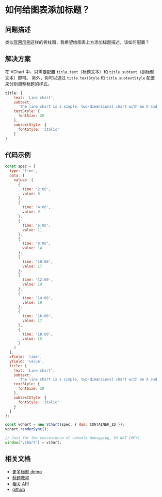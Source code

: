 # 如何给图表添加标题？

## 问题描述

类似[官网示例](https://visactor.io/vchart/demo/line-chart/basic-line)这样的折线图，我希望给图表上方添加标题描述，该如何配置？

## 解决方案

在 VChart 中，只需要配置 `title.text`（标题文本）和 `title.subtext`（副标题文本）即可。
另外，你可以通过 `title.textStyle` 和 `title.subtextStyle` 配置来分别调整标题的样式。

```js
title: {
    text: 'Line chart',
    subtext:
      'The line chart is a simple, two-dimensional chart with an X and Y axis, each point representing a single value.',
    textStyle: {
      fontSize: 20
    },
    subtextStyle: {
      fontStyle: 'italic'
    }
}
```

## 代码示例

```javascript livedemo
const spec = {
  type: 'line',
  data: {
    values: [
      {
        time: '2:00',
        value: 8
      },
      {
        time: '4:00',
        value: 9
      },
      {
        time: '6:00',
        value: 11
      },
      {
        time: '8:00',
        value: 14
      },
      {
        time: '10:00',
        value: 17
      },
      {
        time: '12:00',
        value: 19
      },
      {
        time: '14:00',
        value: 19
      },
      {
        time: '16:00',
        value: 17
      },
      {
        time: '18:00',
        value: 15
      }
    ]
  },
  xField: 'time',
  yField: 'value',
  title: {
    text: 'Line chart',
    subtext:
      'The line chart is a simple, two-dimensional chart with an X and Y axis, each point representing a single value.',
    textStyle: {
      fontSize: 20
    },
    subtextStyle: {
      fontStyle: 'italic'
    }
  }
};

const vchart = new VChart(spec, { dom: CONTAINER_ID });
vchart.renderSync();

// Just for the convenience of console debugging, DO NOT COPY!
window['vchart'] = vchart;
```

## 相关文档

- [更多标题 demo](https://visactor.io/vchart/demo/title/richText-title)
- [标题教程](https://visactor.io/vchart/guide/tutorial_docs/Chart_Concepts/Title)
- [相关 API](https://visactor.io/vchart/option/lineChart#title.text)
- [github](https://github.com/VisActor/VChart)
